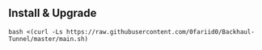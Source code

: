 


## Install & Upgrade

```
bash <(curl -Ls https://raw.githubusercontent.com/0fariid0/Backhaul-Tunnel/master/main.sh)
```

